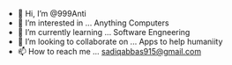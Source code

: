 - 👋 Hi, I’m @999Anti
- 👀 I’m interested in ... Anything Computers 
- 🌱 I’m currently learning ... Software Engneering
- 💞️ I’m looking to collaborate on ... Apps to help humaniity 
- 📫 How to reach me ... sadiqabbas915@gmail.com

<!---
999Anti/999Anti is a ✨ special ✨ repository because its `README.md` (this file) appears on your GitHub profile.
You can click the Preview link to take a look at your changes.
--->
